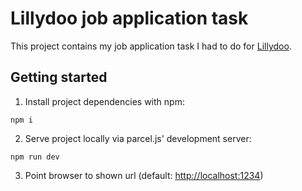 # Lillydoo job application task

This project contains my job application task I had to do for [Lillydoo](https://www.lillydoo.com/de/).

## Getting started

1. Install project dependencies with npm:
```
npm i
```

2. Serve project locally via parcel.js' development server:
```
npm run dev
```

3. Point browser to shown url (default: [http://localhost:1234](http://localhost:1234))
